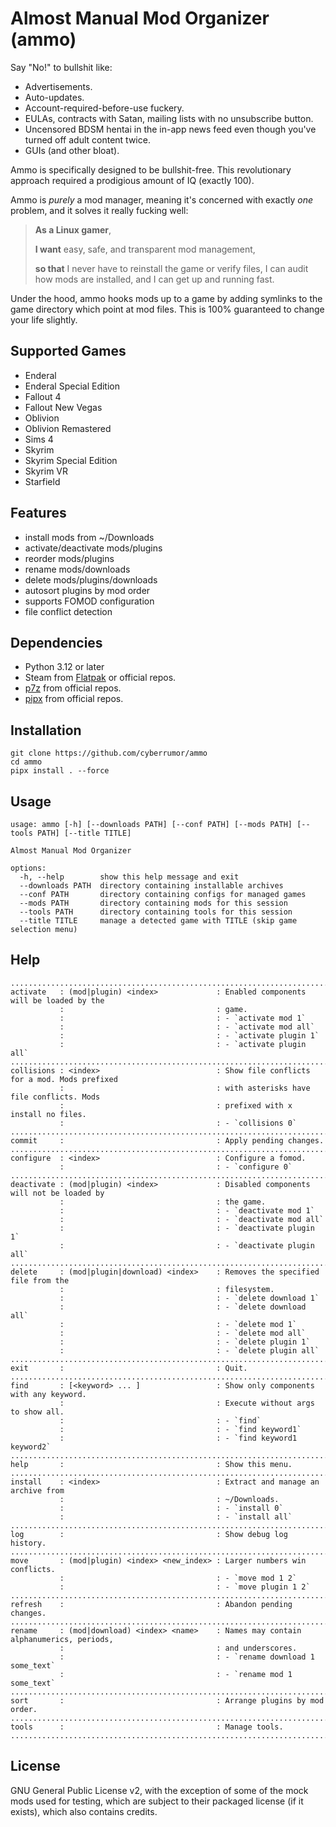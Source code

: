 # Almost Manual Mod Organizer (ammo)

Say "No!" to bullshit like:

- Advertisements.
- Auto-updates.
- Account-required-before-use fuckery.
- EULAs, contracts with Satan, mailing lists with no unsubscribe button.
- Uncensored BDSM hentai in the in-app news feed even though you've turned off
  adult content twice.
- GUIs (and other bloat).

Ammo is specifically designed to be bullshit-free. This revolutionary approach
required a prodigious amount of IQ (exactly 100).

Ammo is _purely_ a mod manager, meaning it's concerned with exactly _one_
problem, and it solves it really fucking well:

> **As a Linux gamer**,
>
> **I want** easy, safe, and transparent mod management,
>
> **so that** I never have to reinstall the game or verify files, I can audit
> how mods are installed, and I can get up and running fast.

Under the hood, ammo hooks mods up to a game by adding symlinks to the game
directory which point at mod files. This is 100% guaranteed to change your life
slightly.

## Supported Games

- Enderal
- Enderal Special Edition
- Fallout 4
- Fallout New Vegas
- Oblivion
- Oblivion Remastered
- Sims 4
- Skyrim
- Skyrim Special Edition
- Skyrim VR
- Starfield

## Features

- install mods from ~/Downloads
- activate/deactivate mods/plugins
- reorder mods/plugins
- rename mods/downloads
- delete mods/plugins/downloads
- autosort plugins by mod order
- supports FOMOD configuration
- file conflict detection

## Dependencies

- Python 3.12 or later
- Steam from [Flatpak](https://flathub.org/apps/com.valvesoftware.Steam) or official repos.
- [p7z](https://github.com/p7zip-project/p7zip) from official repos.
- [pipx](https://github.com/pypa/pipx) from official repos.

## Installation

```
git clone https://github.com/cyberrumor/ammo
cd ammo
pipx install . --force
```

## Usage

```
usage: ammo [-h] [--downloads PATH] [--conf PATH] [--mods PATH] [--tools PATH] [--title TITLE]

Almost Manual Mod Organizer

options:
  -h, --help        show this help message and exit
  --downloads PATH  directory containing installable archives
  --conf PATH       directory containing configs for managed games
  --mods PATH       directory containing mods for this session
  --tools PATH      directory containing tools for this session
  --title TITLE     manage a detected game with TITLE (skip game selection menu)
```

## Help

```
............................................................................................
activate   : (mod|plugin) <index>             : Enabled components will be loaded by the
           :                                  : game.
           :                                  : - `activate mod 1`
           :                                  : - `activate mod all`
           :                                  : - `activate plugin 1`
           :                                  : - `activate plugin all`
............................................................................................
collisions : <index>                          : Show file conflicts for a mod. Mods prefixed
           :                                  : with asterisks have file conflicts. Mods
           :                                  : prefixed with x install no files.
           :                                  : - `collisions 0`
............................................................................................
commit     :                                  : Apply pending changes.
............................................................................................
configure  : <index>                          : Configure a fomod.
           :                                  : - `configure 0`
............................................................................................
deactivate : (mod|plugin) <index>             : Disabled components will not be loaded by
           :                                  : the game.
           :                                  : - `deactivate mod 1`
           :                                  : - `deactivate mod all`
           :                                  : - `deactivate plugin 1`
           :                                  : - `deactivate plugin all`
............................................................................................
delete     : (mod|plugin|download) <index>    : Removes the specified file from the
           :                                  : filesystem.
           :                                  : - `delete download 1`
           :                                  : - `delete download all`
           :                                  : - `delete mod 1`
           :                                  : - `delete mod all`
           :                                  : - `delete plugin 1`
           :                                  : - `delete plugin all`
............................................................................................
exit       :                                  : Quit.
............................................................................................
find       : [<keyword> ... ]                 : Show only components with any keyword.
           :                                  : Execute without args to show all.
           :                                  : - `find`
           :                                  : - `find keyword1`
           :                                  : - `find keyword1 keyword2`
............................................................................................
help       :                                  : Show this menu.
............................................................................................
install    : <index>                          : Extract and manage an archive from
           :                                  : ~/Downloads.
           :                                  : - `install 0`
           :                                  : - `install all`
............................................................................................
log        :                                  : Show debug log history.
............................................................................................
move       : (mod|plugin) <index> <new_index> : Larger numbers win conflicts.
           :                                  : - `move mod 1 2`
           :                                  : - `move plugin 1 2`
............................................................................................
refresh    :                                  : Abandon pending changes.
............................................................................................
rename     : (mod|download) <index> <name>    : Names may contain alphanumerics, periods,
           :                                  : and underscores.
           :                                  : - `rename download 1 some_text`
           :                                  : - `rename mod 1 some_text`
............................................................................................
sort       :                                  : Arrange plugins by mod order.
............................................................................................
tools      :                                  : Manage tools.
............................................................................................
```

## License

GNU General Public License v2, with the exception of some of the mock mods used for testing,
which are subject to their packaged license (if it exists), which also contains credits.
